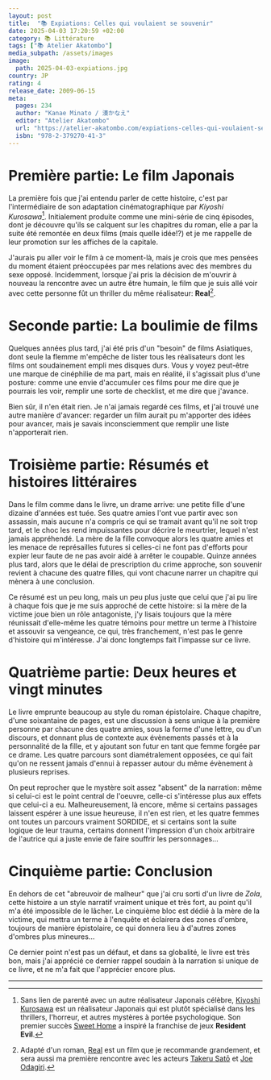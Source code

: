 ```yaml
---
layout: post
title:  "📚 Expiations: Celles qui voulaient se souvenir"
date: 2025-04-03 17:20:59 +02:00
category: 📚 Littérature
tags: ["📚 Atelier Akatombo"]
media_subpath: /assets/images
image:
  path: 2025-04-03-expiations.jpg
country: JP
rating: 4
release_date: 2009-06-15
meta:
  pages: 234
  author: "Kanae Minato / 湊かなえ"
  editor: "Atelier Akatombo"
  url: "https://atelier-akatombo.com/expiations-celles-qui-voulaient-se-souvenir"
  isbn: "978-2-379270-41-3"
---
```


# Première partie: Le film Japonais

La première fois que j'ai entendu parler de cette histoire, c'est par l'intermédiaire de son adaptation cinématographique par *Kiyoshi Kurosawa*[^1]. Initialement produite comme une mini-série de cinq épisodes, dont je découvre qu'ils se calquent sur les chapitres du roman, elle a par la suite été remontée en deux films (mais quelle idée!?) et je me rappelle de leur promotion sur les affiches de la capitale.

J'aurais pu aller voir le film à ce moment-là, mais je crois que mes pensées du moment étaient préoccupées par mes relations avec des membres du sexe opposé. Incidemment, lorsque j'ai pris la décision de m'ouvrir à nouveau la rencontre avec un autre être humain, le film que je suis allé voir avec cette personne fût un thriller du même réalisateur: **Real**[^2].

# Seconde partie: La boulimie de films

Quelques années plus tard, j'ai été pris d'un "besoin" de films Asiatiques, dont seule la flemme m'empêche de lister tous les réalisateurs dont les films ont soudainement empli mes disques durs. Vous y voyez peut-être une marque de cinéphilie de ma part, mais en réalité, il s'agissait plus d'une posture: comme une envie d'accumuler ces films pour me dire que je pourrais les voir, remplir une sorte de checklist, et me dire que j'avance.

Bien sûr, il n'en était rien. Je n'ai jamais regardé ces films, et j'ai trouvé une autre manière d'avancer: regarder un film aurait pu m'apporter des idées pour avancer, mais je savais inconsciemment que remplir une liste n'apporterait rien.

# Troisième partie: Résumés et histoires littéraires

Dans le film comme dans le livre, un drame arrive: une petite fille d'une dizaine d'années est tuée. Ses quatre amies l'ont vue partir avec son assassin, mais aucune n'a compris ce qui se tramait avant qu'il ne soit trop tard, et le choc les rend impuissantes pour décrire le meurtrier, lequel n'est jamais appréhendé. La mère de la fille convoque alors les quatre amies et les menace de représailles futures si celles-ci ne font pas d'efforts pour expier leur faute de ne pas avoir aidé à arrêter le coupable. Quinze années plus tard, alors que le délai de prescription du crime approche, son souvenir revient à chacune des quatre filles, qui vont chacune narrer un chapitre qui mènera à une conclusion.

Ce résumé est un peu long, mais un peu plus juste que celui que j'ai pu lire à chaque fois que je me suis approché de cette histoire: si la mère de la victime joue bien un rôle antagoniste, j'y lisais toujours que la mère réunissait d'elle-même les quatre témoins pour mettre un terme à l'histoire et assouvir sa vengeance, ce qui, très franchement, n'est pas le genre d'histoire qui m'intéresse. J'ai donc longtemps fait l'impasse sur ce livre.

# Quatrième partie: Deux heures et vingt minutes

Le livre emprunte beaucoup au style du roman épistolaire. Chaque chapitre, d'une soixantaine de pages, est une discussion à sens unique à la première personne par chacune des quatre amies, sous la forme d'une lettre, ou d'un discours, et donnant plus de contexte aux évènements passés et à la personnalité de la fille, et y ajoutant son futur en tant que femme forgée par ce drame. Les quatre parcours sont diamétralement opposées, ce qui fait qu'on ne ressent jamais d'ennui à repasser autour du même évènement à plusieurs reprises.

On peut reprocher que le mystère soit assez "absent" de la narration: même si celui-ci est le point central de l'oeuvre, celle-ci s'intéresse plus aux effets que celui-ci a eu. Malheureusement, là encore, même si certains passages laissent espérer à une issue heureuse, il n'en est rien, et les quatre femmes ont toutes un parcours vraiment SORDIDE, et si certains sont la suite logique de leur trauma, certains donnent l'impression d'un choix arbitraire de l'autrice qui a juste envie de faire souffrir les personnages...

# Cinquième partie: Conclusion

En dehors de cet "abreuvoir de malheur" que j'ai cru sorti d'un livre de *Zola*, cette histoire a un style narratif vraiment unique et très fort, au point qu'il m'a été impossible de le lâcher. Le cinquième bloc est dédié à la mère de la victime, qui mettra un terme à l'enquête et éclairera des zones d'ombre, toujours de manière épistolaire, ce qui donnera lieu à d'autres zones d'ombres plus mineures...

Ce dernier point n'est pas un défaut, et dans sa globalité, le livre est très bon, mais j'ai apprécié ce dernier rappel soudain à la narration si unique de ce livre, et ne m'a fait que l'apprécier encore plus.

* * *
[^1]: Sans lien de parenté avec un autre réalisateur Japonais célèbre, [<i class="fab fa-wikipedia-w"></i> Kiyoshi Kurosawa](https://fr.wikipedia.org/wiki/Kiyoshi_Kurosawa) est un réalisateur Japonais qui est plutôt spécialisé dans les thrillers, l'horreur, et autres mystères à portée psychologique. Son premier succès [<i class="fab fa-wikipedia-w"></i> Sweet Home](https://fr.wikipedia.org/wiki/Sweet_Home_(film)) a inspiré la franchise de jeux **Resident Evil**.
[^2]: Adapté d'un roman, [<i class="fab fa-wikipedia-w"></i> Real](https://fr.wikipedia.org/wiki/Real_(film,_2013)) est un film que je recommande grandement, et sera aussi ma première rencontre avec les acteurs [<i class="fab fa-wikipedia-w"></i> Takeru Satō](https://fr.wikipedia.org/wiki/Takeru_Sat%C5%8D) et [<i class="fab fa-wikipedia-w"></i> Joe Odagiri](https://fr.wikipedia.org/wiki/Joe_Odagiri).
